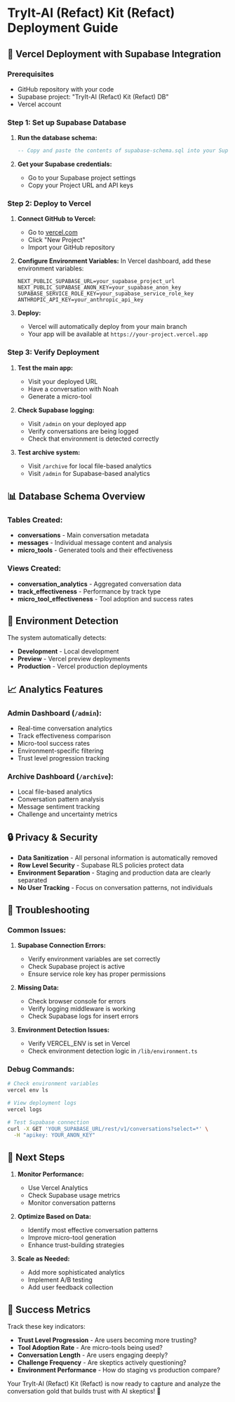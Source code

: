 # TryIt-AI (Refact) Kit (Refact) Deployment Guide

## 🚀 Vercel Deployment with Supabase Integration

### Prerequisites
- GitHub repository with your code
- Supabase project: "TryIt-AI (Refact) Kit (Refact) DB"
- Vercel account

### Step 1: Set up Supabase Database

1. **Run the database schema:**
   ```sql
   -- Copy and paste the contents of supabase-schema.sql into your Supabase SQL editor
   ```

2. **Get your Supabase credentials:**
   - Go to your Supabase project settings
   - Copy your Project URL and API keys

### Step 2: Deploy to Vercel

1. **Connect GitHub to Vercel:**
   - Go to [vercel.com](https://vercel.com)
   - Click "New Project"
   - Import your GitHub repository

2. **Configure Environment Variables:**
   In Vercel dashboard, add these environment variables:
   ```
   NEXT_PUBLIC_SUPABASE_URL=your_supabase_project_url
   NEXT_PUBLIC_SUPABASE_ANON_KEY=your_supabase_anon_key
   SUPABASE_SERVICE_ROLE_KEY=your_supabase_service_role_key
   ANTHROPIC_API_KEY=your_anthropic_api_key
   ```

3. **Deploy:**
   - Vercel will automatically deploy from your main branch
   - Your app will be available at `https://your-project.vercel.app`

### Step 3: Verify Deployment

1. **Test the main app:**
   - Visit your deployed URL
   - Have a conversation with Noah
   - Generate a micro-tool

2. **Check Supabase logging:**
   - Visit `/admin` on your deployed app
   - Verify conversations are being logged
   - Check that environment is detected correctly

3. **Test archive system:**
   - Visit `/archive` for local file-based analytics
   - Visit `/admin` for Supabase-based analytics

## 📊 Database Schema Overview

### Tables Created:
- **conversations** - Main conversation metadata
- **messages** - Individual message content and analysis
- **micro_tools** - Generated tools and their effectiveness

### Views Created:
- **conversation_analytics** - Aggregated conversation data
- **track_effectiveness** - Performance by track type
- **micro_tool_effectiveness** - Tool adoption and success rates

## 🔧 Environment Detection

The system automatically detects:
- **Development** - Local development
- **Preview** - Vercel preview deployments
- **Production** - Vercel production deployments

## 📈 Analytics Features

### Admin Dashboard (`/admin`):
- Real-time conversation analytics
- Track effectiveness comparison
- Micro-tool success rates
- Environment-specific filtering
- Trust level progression tracking

### Archive Dashboard (`/archive`):
- Local file-based analytics
- Conversation pattern analysis
- Message sentiment tracking
- Challenge and uncertainty metrics

## 🔒 Privacy & Security

- **Data Sanitization** - All personal information is automatically removed
- **Row Level Security** - Supabase RLS policies protect data
- **Environment Separation** - Staging and production data are clearly separated
- **No User Tracking** - Focus on conversation patterns, not individuals

## 🚨 Troubleshooting

### Common Issues:

1. **Supabase Connection Errors:**
   - Verify environment variables are set correctly
   - Check Supabase project is active
   - Ensure service role key has proper permissions

2. **Missing Data:**
   - Check browser console for errors
   - Verify logging middleware is working
   - Check Supabase logs for insert errors

3. **Environment Detection Issues:**
   - Verify VERCEL_ENV is set in Vercel
   - Check environment detection logic in `/lib/environment.ts`

### Debug Commands:
```bash
# Check environment variables
vercel env ls

# View deployment logs
vercel logs

# Test Supabase connection
curl -X GET 'YOUR_SUPABASE_URL/rest/v1/conversations?select=*' \
  -H "apikey: YOUR_ANON_KEY"
```

## 📝 Next Steps

1. **Monitor Performance:**
   - Use Vercel Analytics
   - Check Supabase usage metrics
   - Monitor conversation patterns

2. **Optimize Based on Data:**
   - Identify most effective conversation patterns
   - Improve micro-tool generation
   - Enhance trust-building strategies

3. **Scale as Needed:**
   - Add more sophisticated analytics
   - Implement A/B testing
   - Add user feedback collection

## 🎯 Success Metrics

Track these key indicators:
- **Trust Level Progression** - Are users becoming more trusting?
- **Tool Adoption Rate** - Are micro-tools being used?
- **Conversation Length** - Are users engaging deeply?
- **Challenge Frequency** - Are skeptics actively questioning?
- **Environment Performance** - How do staging vs production compare?

Your TryIt-AI (Refact) Kit (Refact) is now ready to capture and analyze the conversation gold that builds trust with AI skeptics! 🎉
